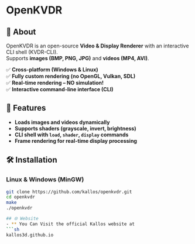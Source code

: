# OpenKVDR

## 📌 About
OpenKVDR is an open-source **Video & Display Renderer** with an interactive CLI shell (KVDR-CLI).  
Supports **images (BMP, PNG, JPG)** and **videos (MP4, AVI)**.  

✅ **Cross-platform (Windows & Linux)**  
✅ **Fully custom rendering (no OpenGL, Vulkan, SDL)**  
✅ **Real-time rendering – NO simulation!**  
✅ **Interactive command-line interface (CLI)**  

## 🚀 Features
- **Loads images and videos dynamically**
- **Supports shaders (grayscale, invert, brightness)**
- **CLI shell with `load`, `shader`, `display` commands**
- **Frame rendering for real-time display processing**

## 🛠 Installation
### **Linux & Windows (MinGW)**
```sh
git clone https://github.com/kallos/openkvdr.git
cd openkvdr
make
./openkvdr

## 🌐 Website
- ** You Can Visit the official Kallos website at
```sh
kallos3d.github.io             
